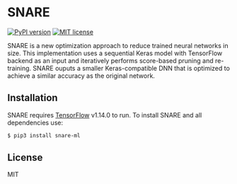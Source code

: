 # SNARE

[![PyPI version](https://badge.fury.io/py/snare-ml.svg)](https://badge.fury.io/py/snare-ml) [![MIT license](https://img.shields.io/badge/License-MIT-blue.svg)](https://lbesson.mit-license.org/)

SNARE is a new optimization approach to reduce trained neural networks in size. This implementation uses a sequential Keras model with TensorFlow backend as an input and iteratively performs score-based pruning and re-training. SNARE ouputs a smaller Keras-compatible DNN that is optimized to achieve a similar accuracy as the original network. 

## Installation

SNARE requires [TensorFlow] v1.14.0 to run. To install SNARE and all dependencies use:

[TensorFlow]: <https://tensorflow.org>

```sh
$ pip3 install snare-ml
```

## License
MIT
